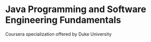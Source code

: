# Java Programming and Software Engineering Fundamentals
Coursera specialization offered by Duke University
